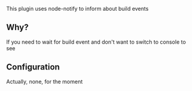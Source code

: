 This plugin uses node-notify to inform about build events 

## Why?

If you need to wait for build event and don't want to switch to console to see
 
## Configuration

Actually, none, for the moment
